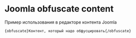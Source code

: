 # Joomla obfuscate content
Пример использования в редакторе контента Joomla
```
{obfuscate}Контент, который надо обфусцировать{/obfuscate}
```